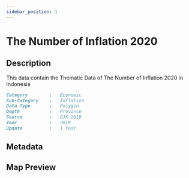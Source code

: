 ```yaml
---
sidebar_position: 1
---
```


# The Number of Inflation 2020

## Description

This data contain the Thematic Data of The Number of Inflation 2020 in Indonesia

```md title="The Number of Inflation 2020"{1-7}
Category        :   Economic
Sub-Category    :   Inflation
Data Type       :   Polygon
Depth           :   Province
Source          :   OJK 2019
Year            :   2019
Update          :   1 Year
```

## Metadata

## Map Preview